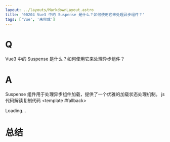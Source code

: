 ```yaml
---
layout: ../layouts/MarkdownLayout.astro
title: '00204 Vue3 中的 Suspense 是什么？如何使用它来处理异步组件？'
tags: ['Vue', '未完成']
---
```


# Q

Vue3 中的 Suspense 是什么？如何使用它来处理异步组件？

# A

Suspense 组件用于处理异步组件加载，提供了一个优雅的加载状态处理机制。
js 代码解读复制代码<template>
  <Suspense>
    <template #default>
      <AsyncComponent />
    </template>
    <template #fallback>
      <div>Loading...</div>
    </template>
  </Suspense>
</template>

<script>
import { defineAsyncComponent } from 'vue';

const AsyncComponent = defineAsyncComponent(() =>
  import('./AsyncComponent.vue')
);

export default {
  components: {
    AsyncComponent
  }
}
</script>


# 总结



<script>
  function func() {

  }
  
</script>